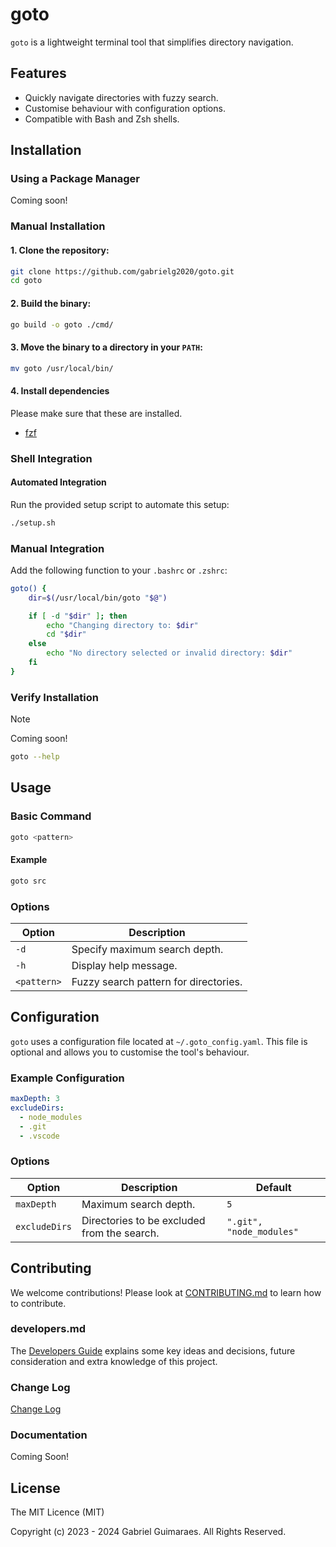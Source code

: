 # goto

`goto` is a lightweight terminal tool that simplifies directory navigation.

## Features
- Quickly navigate directories with fuzzy search.
- Customise behaviour with configuration options.
- Compatible with Bash and Zsh shells.

## Installation

### Using a Package Manager
Coming soon!

### Manual Installation
#### 1. Clone the repository:
```bash
git clone https://github.com/gabrielg2020/goto.git
cd goto
```

#### 2. Build the binary:
```bash
go build -o goto ./cmd/
```

#### 3. Move the binary to a directory in your `PATH`:
```bash
mv goto /usr/local/bin/
```

#### 4. Install dependencies
Please make sure that these are installed.
- [fzf](https://github.com/junegunn/fzf)

### Shell Integration
#### Automated Integration
Run the provided setup script to automate this setup:
```bash
./setup.sh
```

### Manual Integration
Add the following function to your `.bashrc` or `.zshrc`:
```bash
goto() {
    dir=$(/usr/local/bin/goto "$@")

    if [ -d "$dir" ]; then
        echo "Changing directory to: $dir"
        cd "$dir"
    else
        echo "No directory selected or invalid directory: $dir"
    fi
}
```

### Verify Installation
>[!NOTE]
> Coming soon!
```bash
goto --help
```

## Usage
### Basic Command
```bash
goto <pattern>
```

#### Example
```bash
goto src
```

### Options
| Option      | Description                           |
| ----------- | ------------------------------------- |
| `-d`        | Specify maximum search depth.         |
| `-h`        | Display help message.                 |
| `<pattern>` | Fuzzy search pattern for directories. |

## Configuration
`goto` uses a configuration file located at `~/.goto_config.yaml`. This file is optional and allows you to customise the tool's behaviour.

### Example Configuration
```yaml
maxDepth: 3
excludeDirs:
  - node_modules
  - .git
  - .vscode
```

### Options
| Option        | Description                                 | Default                  |
| ------------- | ------------------------------------------- | ------------------------ |
| `maxDepth`    | Maximum search depth.                       | `5`                      |
| `excludeDirs` | Directories to be excluded from the search. | `".git", "node_modules"` |

## Contributing
We welcome contributions! Please look at [CONTRIBUTING.md](https://github.com/gabrielg2020/goto/blob/main/CONTRIBUTING.md) to learn how to contribute.

### developers.md
The [Developers Guide](https://gabrielg2020.github.io/goto/developers.html) explains some key ideas and decisions, future consideration and extra knowledge of this project.

### Change Log
[Change Log](https://gabrielg2020.github.io/goto/changelog.html)

### Documentation
Coming Soon! 

## License
The MIT Licence (MIT)

Copyright (c) 2023 - 2024 Gabriel Guimaraes. All Rights Reserved.